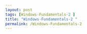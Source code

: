 ```yaml
---
layout: post
tags: [Windows-Fundamentals-2 ]
title: "Windows-Fundamentals-2 "
permalink: /Windows-Fundamentals-2
---
```

